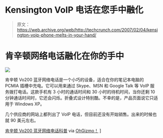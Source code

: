 # Kensington VoIP 电话在您手中融化

> 原文：<https://web.archive.org/web/http://techcrunch.com/2007/02/04/kensington-voip-phone-melts-in-your-hand/>

# 肯辛顿网络电话融化在你的手中

![](img/9ffa29737e8de1f6dbb71ad664294fa6.png)

肯辛顿 Vo200 蓝牙网络电话是一个小巧的设备，适合在你的笔记本电脑的 PCMIA 插槽中充电。它可以用来通过 Skype、MSN 和 Google Talk 等 VoIP 服务拨打电话。这款手机有 3 小时的通话时间和 30 小时的待机时间，当你还剩 10 分钟通话时间时，它还会闪烁。折叠式设计特别酷。不幸的是，产品页面说它只适用于 Windows XP。

几个供应商的网站上都列出了 VoIP 电话，但目前还没有开始销售。出来的时候也就 90 美元左右。

[肯辛顿 Vo200 蓝牙网络电话](https://web.archive.org/web/20210304033403/http://us.kensington.com/html/12632.html)[科普](https://web.archive.org/web/20210304033403/http://www.popsci.com/popsci/whatsnew/f8025d1eb5370110vgnvcm1000004eecbccdrcrd/3.html) via [OhGizmo！](https://web.archive.org/web/20210304033403/http://www.ohgizmo.com/2007/02/01/kensington-vo200-bt-internet-phone/) ]